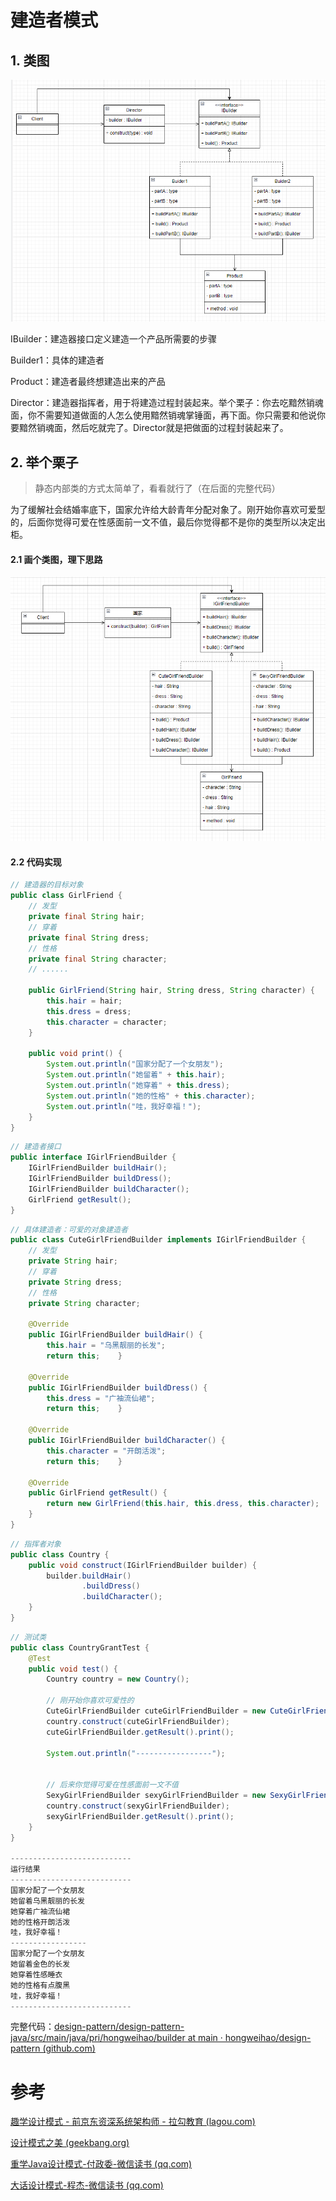 # 建造者模式


## 1. 类图
![](./img/builder.png)

IBuilder：建造器接口定义建造一个产品所需要的步骤

Builder1：具体的建造者

Product：建造者最终想建造出来的产品

Director：建造器指挥者，用于将建造过程封装起来。举个栗子：你去吃黯然销魂面，你不需要知道做面的人怎么使用黯然销魂掌锤面，再下面。你只需要和他说你要黯然销魂面，然后吃就完了。Director就是把做面的过程封装起来了。


## 2. 举个栗子
> 静态内部类的方式太简单了，看看就行了（在后面的完整代码）

为了缓解社会结婚率底下，国家允许给大龄青年分配对象了。刚开始你喜欢可爱型的，后面你觉得可爱在性感面前一文不值，最后你觉得都不是你的类型所以决定出柜。

#### 2.1 画个类图，理下思路

![](./img/grant_object.png)



#### 2.2 代码实现

```java
// 建造器的目标对象
public class GirlFriend {  
    // 发型  
    private final String hair;  
    // 穿着  
    private final String dress;  
    // 性格  
    private final String character;  
    // ......  
  
    public GirlFriend(String hair, String dress, String character) {  
        this.hair = hair;  
        this.dress = dress;  
        this.character = character;  
    }  
  
    public void print() {  
        System.out.println("国家分配了一个女朋友");  
        System.out.println("她留着" + this.hair);  
        System.out.println("她穿着" + this.dress);  
        System.out.println("她的性格" + this.character);  
        System.out.println("哇，我好幸福！");  
    }  
}
```

```java
// 建造者接口
public interface IGirlFriendBuilder {  
    IGirlFriendBuilder buildHair();  
    IGirlFriendBuilder buildDress();  
    IGirlFriendBuilder buildCharacter();  
    GirlFriend getResult();  
}
```

```java
// 具体建造者：可爱的对象建造者
public class CuteGirlFriendBuilder implements IGirlFriendBuilder {  
    // 发型  
    private String hair;  
    // 穿着  
    private String dress;  
    // 性格  
    private String character;  
  
    @Override  
    public IGirlFriendBuilder buildHair() {  
        this.hair = "乌黑靓丽的长发";  
        return this;    }  
  
    @Override  
    public IGirlFriendBuilder buildDress() {  
        this.dress = "广袖流仙裙";  
        return this;    }  
  
    @Override  
    public IGirlFriendBuilder buildCharacter() {  
        this.character = "开朗活泼";  
        return this;    }  
  
    @Override  
    public GirlFriend getResult() {  
        return new GirlFriend(this.hair, this.dress, this.character);  
    }  
}
```


```java
// 指挥者对象
public class Country {  
    public void construct(IGirlFriendBuilder builder) {  
        builder.buildHair()  
                .buildDress()  
                .buildCharacter();  
    }  
}
```


```java
// 测试类
public class CountryGrantTest {  
    @Test  
    public void test() {  
        Country country = new Country();  
  
        // 刚开始你喜欢可爱性的  
        CuteGirlFriendBuilder cuteGirlFriendBuilder = new CuteGirlFriendBuilder();  
        country.construct(cuteGirlFriendBuilder);  
        cuteGirlFriendBuilder.getResult().print();  
  
        System.out.println("-----------------");  
  
  
        // 后来你觉得可爱在性感面前一文不值  
        SexyGirlFriendBuilder sexyGirlFriendBuilder = new SexyGirlFriendBuilder();  
        country.construct(sexyGirlFriendBuilder);  
        sexyGirlFriendBuilder.getResult().print();  
    }  
}

---------------------------
运行结果
---------------------------
国家分配了一个女朋友
她留着乌黑靓丽的长发
她穿着广袖流仙裙
她的性格开朗活泼
哇，我好幸福！
-----------------
国家分配了一个女朋友
她留着金色的长发
她穿着性感睡衣
她的性格有点腹黑
哇，我好幸福！
---------------------------
```


完整代码：[design-pattern/design-pattern-java/src/main/java/pri/hongweihao/builder at main · hongweihao/design-pattern (github.com)](https://github.com/hongweihao/design-pattern/tree/main/design-pattern-java/src/main/java/pri/hongweihao/builder)


# 参考
[趣学设计模式 - 前京东资深系统架构师 - 拉勾教育 (lagou.com)](https://kaiwu.lagou.com/course/courseInfo.htm?courseId=710#/detail/pc?id=6884)

[设计模式之美 (geekbang.org)](https://time.geekbang.org/column/intro/100039001?tab=catalog)

[重学Java设计模式-付政委-微信读书 (qq.com)](https://weread.qq.com/web/reader/bcf32900724708cbbcf08c1k98f3284021498f137082c2e)

[大话设计模式-程杰-微信读书 (qq.com)](https://weread.qq.com/web/reader/5d932bf0727da1885d91283)

